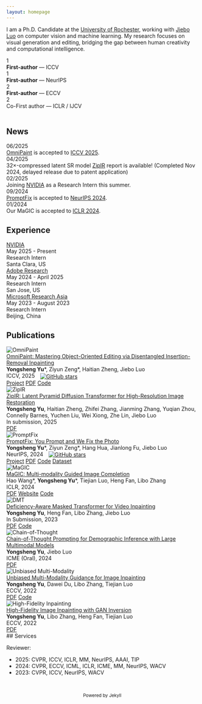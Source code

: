 ```yaml
---
layout: homepage
---
```


I am a Ph.D. Candidate at the [University of Rochester](https://www.cs.rochester.edu/), working with [Jiebo Luo](https://www.cs.rochester.edu/u/jluo/) on computer vision and machine learning. My research focuses on visual generation and editing, bridging the gap between human creativity and computational intelligence.

<div class="pub-stats">
  <div class="pub-stats-inner">
    <div class="stat-item">
      <div class="stat-num">1</div>
      <div class="stat-desc"><strong>First-author</strong> — ICCV</div>
    </div>
    <div class="stat-divider" aria-hidden="true"></div>
    <div class="stat-item">
      <div class="stat-num">1</div>
      <div class="stat-desc"><strong>First-author</strong> — NeurIPS</div>
    </div>
    <div class="stat-divider" aria-hidden="true"></div>
    <div class="stat-item">
      <div class="stat-num">2</div>
      <div class="stat-desc"><strong>First-author</strong> — ECCV</div>
    </div>
    <div class="stat-divider" aria-hidden="true"></div>
    <div class="stat-item">
      <div class="stat-num">2</div>
      <div class="stat-desc">Co-First author — ICLR / IJCV</div>
    </div>
  </div>
  <br>
</div>

## News

<div class="news-item">
<div class="news-date">06/2025</div>
<div class="news-content"><a href="https://arxiv.org/abs/2503.08677">OmniPaint</a> is accepted to <a href="https://iccv.thecvf.com/">ICCV 2025</a>.</div>
</div>


<div class="news-item">
<div class="news-date">04/2025</div>
<div class="news-content">32×-compressed latent SR model <a href="https://arxiv.org/pdf/2504.08591">ZipIR</a> report is available! (Completed Nov 2024, delayed release due to patent application)</div>
</div>

<div class="news-item">
<div class="news-date">02/2025</div>
<div class="news-content">Joining <a href="https://www.nvidia.com/en-us/">NVIDIA</a> as a Research Intern this summer.</div>
</div>

<div class="news-item">
<div class="news-date">09/2024</div>
<div class="news-content"><a href="https://arxiv.org/abs/2405.16785">PromptFix</a> is accepted to <a href="https://neurips.cc/Conferences/2024">NeurIPS 2024</a>.</div>
</div>

<div class="news-item">
<div class="news-date">01/2024</div>
<div class="news-content">Our MaGIC is accepted to <a href="https://iclr.cc/">ICLR 2024</a>.</div>
</div>

<!-- <div class="news-item">
<div class="news-date">07/2022</div>
<div class="news-content">Two papers accepted to <a href="https://eccv2022.ecva.net/">ECCV 2022</a>.</div>
</div> -->

## Experience

<div class="experience-item">
<div class="exp-header">
<div class="exp-title"><a href="https://www.nvidia.com/en-us/">NVIDIA</a></div>
<div class="exp-duration">May 2025 - Present</div>
</div>
<div class="exp-role">Research Intern</div>
<div class="exp-location">Santa Clara, US</div>
</div>

<div class="experience-item">
<div class="exp-header">
<div class="exp-title"><a href="https://research.adobe.com/">Adobe Research</a></div>
<div class="exp-duration">May 2024 - April 2025</div>
</div>
<div class="exp-role">Research Intern</div>
<div class="exp-location">San Jose, US</div>
</div>

<div class="experience-item">
<div class="exp-header">
<div class="exp-title"><a href="https://www.microsoft.com/en-us/research/lab/microsoft-research-asia/">Microsoft Research Asia</a></div>
<div class="exp-duration">May 2023 - August 2023</div>
</div>
<div class="exp-role">Research Intern</div>
<div class="exp-location">Beijing, China</div>
</div>

## Publications

<div class="publication-item">
<div class="pub-row">
<div class="pub-image">
<img src="https://s2.loli.net/2025/03/13/CD58aw3gRuXzjIK.gif" alt="OmniPaint">
</div>
<div class="pub-content">
<div class="pub-title"><a href="https://arxiv.org/abs/2503.08677">OmniPaint: Mastering Object-Oriented Editing via Disentangled Insertion-Removal Inpainting</a></div>
<div class="pub-authors"><strong>Yongsheng Yu</strong>*, Ziyun Zeng*, Haitian Zheng, Jiebo Luo</div>
<div class="pub-venue">ICCV, 2025 <a href="https://github.com/yeates/OmniPaint"><img src="https://img.shields.io/github/stars/yeates/OmniPaint?style=social" alt="GitHub stars" style="vertical-align: middle; margin-left: 10px;"></a></div>
<div class="pub-links">
<a href="https://www.yongshengyu.com/OmniPaint-Page/">Project</a>
<a href="https://arxiv.org/pdf/2503.08677">PDF</a>
<a href="https://github.com/yeates/OmniPaint">Code</a>
</div>
</div>
</div>
</div>

<div class="publication-item">
<div class="pub-row">
<div class="pub-image">
<img src="https://s2.loli.net/2025/04/14/1TYjHhpcwQ7u2vF.jpg" alt="ZipIR">
</div>
<div class="pub-content">
<div class="pub-title"><a href="https://arxiv.org/abs/2504.08591">ZipIR: Latent Pyramid Diffusion Transformer for High-Resolution Image Restoration</a></div>
<div class="pub-authors"><strong>Yongsheng Yu</strong>, Haitian Zheng, Zhifei Zhang, Jianming Zhang, Yuqian Zhou, Connelly Barnes, Yuchen Liu, Wei Xiong, Zhe Lin, Jiebo Luo</div>
<div class="pub-venue">In submission, 2025</div>
<div class="pub-links">
<a href="https://arxiv.org/pdf/2504.08591">PDF</a>
</div>
</div>
</div>
</div>

<div class="publication-item">
<div class="pub-row">
<div class="pub-image">
<img src="https://s2.loli.net/2024/10/04/e7wQchYHOFEJ3ZD.gif" alt="PromptFix">
</div>
<div class="pub-content">
<div class="pub-title"><a href="https://arxiv.org/abs/2405.16785">PromptFix: You Prompt and We Fix the Photo</a></div>
<div class="pub-authors"><strong>Yongsheng Yu</strong>*, Ziyun Zeng*, Hang Hua, Jianlong Fu, Jiebo Luo</div>
<div class="pub-venue">NeurIPS, 2024 <a href="https://github.com/yeates/PromptFix"><img src="https://img.shields.io/github/stars/yeates/PromptFix?style=social" alt="GitHub stars" style="vertical-align: middle; margin-left: 10px;"></a></div>
<div class="pub-links">
<a href="https://www.yongshengyu.com/PromptFix-Page/">Project</a>
<a href="https://arxiv.org/pdf/2405.16785">PDF</a>
<a href="https://github.com/yeates/PromptFix">Code</a>
<a href="https://huggingface.co/datasets/yeates/PromptfixData">Dataset</a>
</div>
</div>
</div>
</div>

<div class="publication-item">
<div class="pub-row">
<div class="pub-image">
<img src="https://s2.loli.net/2023/11/25/V91f7PYqSwoaJmK.png" alt="MaGIC">
</div>
<div class="pub-content">
<div class="pub-title"><a href="https://arxiv.org/abs/2305.11818">MaGIC: Multi-modality Guided Image Completion</a></div>
<div class="pub-authors">Hao Wang*, <strong>Yongsheng Yu</strong>*, Tiejian Luo, Heng Fan, Libo Zhang</div>
<div class="pub-venue">ICLR, 2024</div>
<div class="pub-links">
<a href="https://arxiv.org/pdf/2305.11818.pdf">PDF</a>
<a href="https://yeates.github.io/MaGIC-Page">Website</a>
<a href="https://github.com/yeates/MaGIC">Code</a>
</div>
</div>
</div>
</div>

<div class="publication-item">
<div class="pub-row">
<div class="pub-image">
<img src="https://s2.loli.net/2023/11/25/eiIWXha2vrsfVyk.gif" alt="DMT">
</div>
<div class="pub-content">
<div class="pub-title"><a href="https://arxiv.org/abs/2307.08629">Deficiency-Aware Masked Transformer for Video Inpainting</a></div>
<div class="pub-authors"><strong>Yongsheng Yu</strong>, Heng Fan, Libo Zhang, Jiebo Luo</div>
<div class="pub-venue">In Submission, 2023</div>
<div class="pub-links">
<a href="https://arxiv.org/pdf/2307.08629.pdf">PDF</a>
<a href="https://github.com/yeates/DMT">Code</a>
</div>
</div>
</div>
</div>

<div class="publication-item">
<div class="pub-row">
<div class="pub-image">
<img src="https://s2.loli.net/2024/07/23/TXJhvWRS5xBo29L.jpg" alt="Chain-of-Thought">
</div>
<div class="pub-content">
<div class="pub-title"><a href="https://arxiv.org/pdf/2405.15687">Chain-of-Thought Prompting for Demographic Inference with Large Multimodal Models</a></div>
<div class="pub-authors"><strong>Yongsheng Yu</strong>, Jiebo Luo</div>
<div class="pub-venue">ICME (Oral), 2024</div>
<div class="pub-links">
<a href="https://arxiv.org/pdf/2405.15687">PDF</a>
</div>
</div>
</div>
</div>

<div class="publication-item">
<div class="pub-row">
<div class="pub-image">
<img src="https://s2.loli.net/2022/07/26/P87oHlKk1tNDxrG.png" alt="Unbiased Multi-Modality">
</div>
<div class="pub-content">
<div class="pub-title"><a href="https://arxiv.org/abs/2208.11844">Unbiased Multi-Modality Guidance for Image Inpainting</a></div>
<div class="pub-authors"><strong>Yongsheng Yu</strong>, Dawei Du, Libo Zhang, Tiejian Luo</div>
<div class="pub-venue">ECCV, 2022</div>
<div class="pub-links">
<a href="https://arxiv.org/abs/2208.11844">PDF</a>
<a href="https://github.com/yeates/MMT">Code</a>
</div>
</div>
</div>
</div>

<div class="publication-item">
<div class="pub-row">
<div class="pub-image">
<img src="https://s2.loli.net/2022/07/26/Ppk4TmYCqyvf7Zl.png" alt="High-Fidelity Inpainting">
</div>
<div class="pub-content">
<div class="pub-title"><a href="https://arxiv.org/abs/2208.11850">High-Fidelity Image Inpainting with GAN Inversion</a></div>
<div class="pub-authors"><strong>Yongsheng Yu</strong>, Libo Zhang, Heng Fan, Tiejian Luo</div>
<div class="pub-venue">ECCV, 2022</div>
<div class="pub-links">
<a href="https://arxiv.org/abs/2208.11850">PDF</a>
</div>
</div>
</div>
</div>
## Services

Reviewer:
- 2025: CVPR, ICCV, ICLR, MM, NeurIPS, AAAI, TIP
- 2024: CVPR, ECCV, ICML, ICLR, ICME, MM, NeurIPS, WACV
- 2023: CVPR, ICCV, NeurIPS, WACV

<br>

<script type='text/javascript' id='clustrmaps' src='//cdn.clustrmaps.com/map_v2.js?cl=080808&w=250&t=n&d=RoDpcfB2vG1lN_1So1H7EOpCNMohRUZg7CEirev-baw&co=ffffff&ct=808080&cmo=3acc3a&cmn=ff5353'></script>

<p style="text-align: center"><small>Powered by Jekyll</small></p>